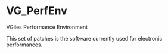 # VG_PerfEnv
VGiles Performance Environment

This set of patches is the software currently used for electronic performances. 
